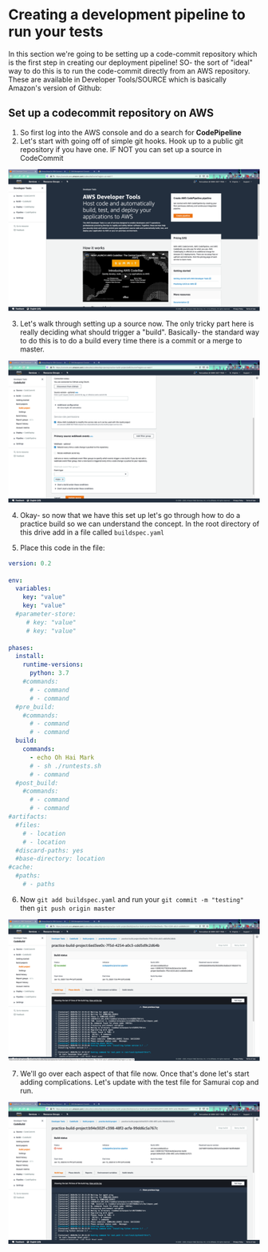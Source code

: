 # Creating a development pipeline to run your tests

In this section we're going to be setting up a code-commit repository which is the first step in creating our deployment pipeline! 
SO- the sort of "ideal" way to do this is to run the code-commit directly from an AWS repository. These are available in Developer Tools/SOURCE which is basically Amazon's version of Github:



## Set up a codecommit repository on AWS

1. So first log into the AWS console and do a search for **CodePipeline**
2. Let's start with going off of simple git hooks. Hook up to a public git repository if you have one. IF NOT you can set up a source in CodeCommit

![devtools](../images/devtools.png)

3. Let's walk through setting up a source now. The only tricky part here is really deciding what should trigger a "build". Basically- the standard way to do this is to do a build every time there is a commit or a merge to master. 

![mergeme](../images/mergeme.png)

4. Okay- so now that we have this set up let's go through how to do a practice build so we can understand the concept. In the root directory of this drive add in a file called `buildspec.yaml`

5. Place this code in the file:

```yaml
version: 0.2

env:
  variables:
    key: "value"
    key: "value"
  #parameter-store:
     # key: "value"
     # key: "value"

phases:
  install:
    runtime-versions:
      python: 3.7
    #commands:
      # - command
      # - command
  #pre_build:
    #commands:
      # - command
      # - command
  build:
    commands:
      - echo Oh Hai Mark
      # - sh ./runtests.sh
      # - command
  #post_build:
    #commands:
      # - command
      # - command
#artifacts:
  #files:
    # - location
    # - location
  #discard-paths: yes
  #base-directory: location
#cache:
  #paths:
    # - paths
```

6. Now `git add buildspec.yaml` and run your `git commit -m "testing"` then `git push origin master`

![buildspec](../images/buildspec.png)

7. We'll go over each aspect of that file now. Once that's done let's start adding complications.
Let's update with the test file for Samurai cop and run. 

![failbuild](../images/failbuild.png)